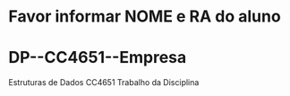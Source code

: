 # Favor informar NOME e RA do aluno

# DP--CC4651--Empresa
Estruturas de Dados CC4651 Trabalho da Disciplina
